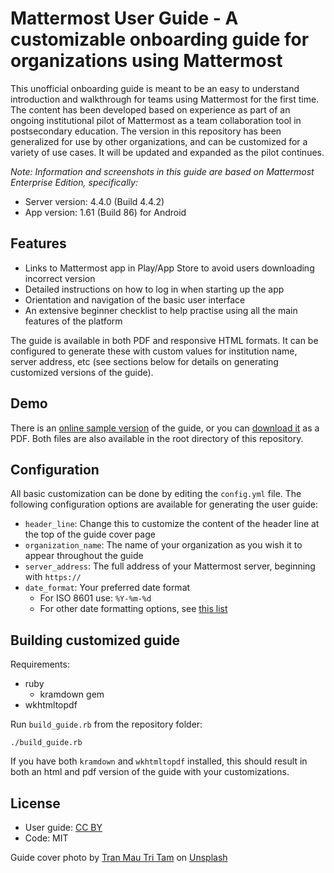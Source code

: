 # Mattermost User Guide - A customizable onboarding guide for organizations using Mattermost

This unofficial onboarding guide is meant to be an easy to understand introduction and walkthrough for teams using Mattermost for the first time. The content has been developed based on experience as part of an ongoing institutional pilot of Mattermost as a team collaboration tool in postsecondary education. The version in this repository has been generalized for use by other organizations, and can be customized for a variety of use cases. It will be updated and expanded as the pilot continues.

_Note: Information and screenshots in this guide are based on Mattermost Enterprise Edition, specifically:_

* Server version: 4.4.0 (Build 4.4.2)
* App version: 1.61 (Build 86) for Android

## Features

* Links to Mattermost app in Play/App Store to avoid users downloading incorrect version
* Detailed instructions on how to log in when starting up the app
* Orientation and navigation of the basic user interface
* An extensive beginner checklist to help practise using all the main features of the platform

The guide is available in both PDF and responsive HTML formats. It can be configured to generate these with custom values for institution name, server address, etc (see sections below for details on generating customized versions of the guide).

## Demo

There is an [online sample version](https://dohliam.github.io/mattermost-user-guide/) of the guide, or you can [download it](https://dohliam.github.io/mattermost-user-guide/mattermost-user-guide.pdf) as a PDF. Both files are also available in the root directory of this repository.

## Configuration

All basic customization can be done by editing the `config.yml` file. The following configuration options are available for generating the user guide:

* `header_line`: Change this to customize the content of the header line at the top of the guide cover page
* `organization_name`: The name of your organization as you wish it to appear throughout the guide
* `server_address`: The full address of your Mattermost server, beginning with `https://`
* `date_format`: Your preferred date format
  * For ISO 8601 use: `%Y-%m-%d`
  * For other date formatting options, see [this list](https://hackhands.com/format-datetime-ruby/)

## Building customized guide

Requirements:

* ruby
  * kramdown gem
* wkhtmltopdf

Run `build_guide.rb` from the repository folder:

    ./build_guide.rb

If you have both `kramdown` and `wkhtmltopdf` installed, this should result in both an html and pdf version of the guide with your customizations.

## License

* User guide: [CC BY](http://creativecommons.org/licenses/by/4.0/)
* Code: MIT

Guide cover photo by [Tran Mau Tri Tam](https://unsplash.com/photos/pi_Ju6KoQIc) on [Unsplash](https://unsplash.com/)
